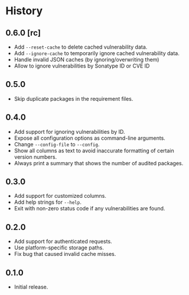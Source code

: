 # History

## 0.6.0 [rc]

- Add `--reset-cache` to delete cached vulnerability data.
- Add `--ignore-cache` to temporarily ignore cached vulnerability data.
- Handle invalid JSON caches (by ignoring/overwriting them)
- Allow to ignore vulnerabilities by Sonatype ID or CVE ID 

## 0.5.0

- Skip duplicate packages in the requirement files.


## 0.4.0

- Add support for ignoring vulnerabilities by ID.
- Expose all configuration options as command-line arguments.
- Change `--config-file` to `--config`.
- Show all columns as text to avoid inaccurate formatting of certain
  version numbers.
- Always print a summary that shows the number of audited packages.


## 0.3.0

- Add support for customized columns.
- Add help strings for `--help`.
- Exit with non-zero status code if any vulnerabilities are found.


## 0.2.0

- Add support for authenticated requests.
- Use platform-specific storage paths.
- Fix bug that caused invalid cache misses.

## 0.1.0

- Initial release.

